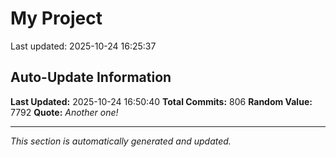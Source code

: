 # My Project


Last updated: 2025-10-24 16:25:37













































































































































































































































































































































































































































































































































































































































































































































































































































































































































































































































































































































































































































## Auto-Update Information

**Last Updated:** 2025-10-24 16:50:40
**Total Commits:** 806
**Random Value:** 7792
**Quote:** _Another one!_

---
_This section is automatically generated and updated._